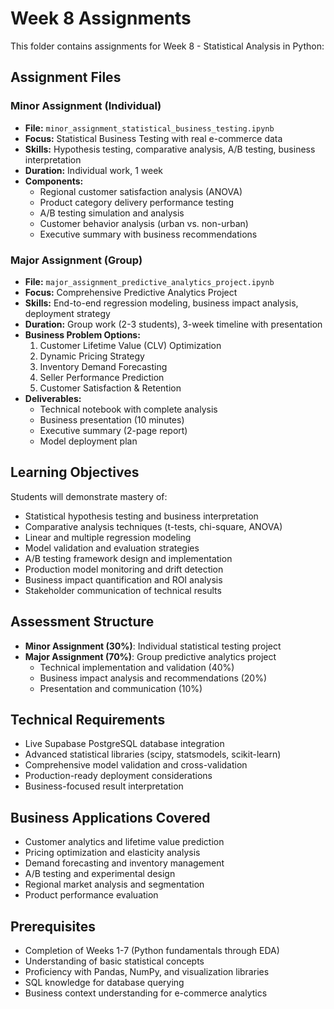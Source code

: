 # Week 8 Assignments

This folder contains assignments for Week 8 - Statistical Analysis in Python:

## Assignment Files

### Minor Assignment (Individual)
- **File:** `minor_assignment_statistical_business_testing.ipynb`
- **Focus:** Statistical Business Testing with real e-commerce data
- **Skills:** Hypothesis testing, comparative analysis, A/B testing, business interpretation
- **Duration:** Individual work, 1 week
- **Components:**
  - Regional customer satisfaction analysis (ANOVA)
  - Product category delivery performance testing
  - A/B testing simulation and analysis
  - Customer behavior analysis (urban vs. non-urban)
  - Executive summary with business recommendations

### Major Assignment (Group)
- **File:** `major_assignment_predictive_analytics_project.ipynb`
- **Focus:** Comprehensive Predictive Analytics Project
- **Skills:** End-to-end regression modeling, business impact analysis, deployment strategy
- **Duration:** Group work (2-3 students), 3-week timeline with presentation
- **Business Problem Options:**
  1. Customer Lifetime Value (CLV) Optimization
  2. Dynamic Pricing Strategy
  3. Inventory Demand Forecasting
  4. Seller Performance Prediction
  5. Customer Satisfaction & Retention
- **Deliverables:**
  - Technical notebook with complete analysis
  - Business presentation (10 minutes)
  - Executive summary (2-page report)
  - Model deployment plan

## Learning Objectives
Students will demonstrate mastery of:
- Statistical hypothesis testing and business interpretation
- Comparative analysis techniques (t-tests, chi-square, ANOVA)
- Linear and multiple regression modeling
- Model validation and evaluation strategies
- A/B testing framework design and implementation
- Production model monitoring and drift detection
- Business impact quantification and ROI analysis
- Stakeholder communication of technical results

## Assessment Structure
- **Minor Assignment (30%)**: Individual statistical testing project
- **Major Assignment (70%)**: Group predictive analytics project
  - Technical implementation and validation (40%)
  - Business impact analysis and recommendations (20%)
  - Presentation and communication (10%)

## Technical Requirements
- Live Supabase PostgreSQL database integration
- Advanced statistical libraries (scipy, statsmodels, scikit-learn)
- Comprehensive model validation and cross-validation
- Production-ready deployment considerations
- Business-focused result interpretation

## Business Applications Covered
- Customer analytics and lifetime value prediction
- Pricing optimization and elasticity analysis
- Demand forecasting and inventory management
- A/B testing and experimental design
- Regional market analysis and segmentation
- Product performance evaluation

## Prerequisites
- Completion of Weeks 1-7 (Python fundamentals through EDA)
- Understanding of basic statistical concepts
- Proficiency with Pandas, NumPy, and visualization libraries
- SQL knowledge for database querying
- Business context understanding for e-commerce analytics
